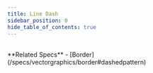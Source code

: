 ```yaml
---
title: Line Dash
sidebar_position: 0
hide_table_of_contents: true
---
```


<DarumaPlayer src='https://raw.githubusercontent.com/verygoodgraphics/resource/main/feature/border__daruma/border__line_dash.daruma' />

<br />
**Related Specs**
- [Border](/specs/vectorgraphics/border#dashedpattern)

